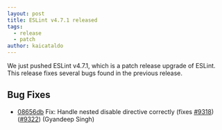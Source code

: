 ```yaml
---
layout: post
title: ESLint v4.7.1 released
tags:
  - release
  - patch
author: kaicataldo
---
```


We just pushed ESLint v4.7.1, which is a patch release upgrade of ESLint. This release fixes several bugs found in the previous release.










## Bug Fixes


* [08656db](https://github.com/eslint/eslint/commit/08656db) Fix: Handle nested disable directive correctly (fixes [#9318](https://github.com/eslint/eslint/issues/9318)) ([#9322](https://github.com/eslint/eslint/issues/9322)) (Gyandeep Singh)
